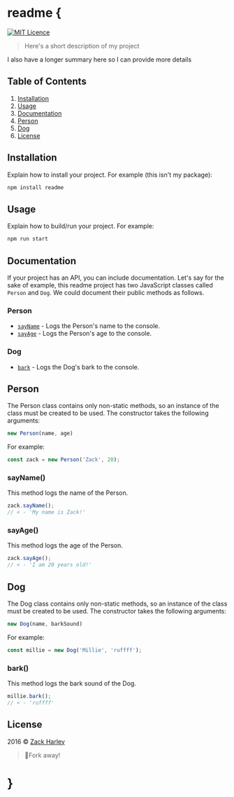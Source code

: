 # readme {
[![MIT Licence](https://badges.frapsoft.com/os/mit/mit.svg?v=103)](https://opensource.org/licenses/mit-license.php)
> Here's a short description of my project

I also have a longer summary here so I can provide more details

## Table of Contents
1. [Installation](#installation)
1. [Usage](#usage)
1. [Documentation](#documentation)
  1. [Person](#person)
  1. [Dog](#dog)
1. [License](#license)

## Installation
Explain how to install your project. For example (this isn't my package):
```javascript
npm install readme
```

## Usage
Explain how to build/run your project. For example:
```javascript
npm run start
```

## Documentation
If your project has an API, you can include documentation. Let's say for the sake of example, this readme project has two JavaScript classes called `Person` and `Dog`. We could document their public methods as follows.

### Person
- [`sayName`](#sayname) - Logs the Person's name to the console.
- [`sayAge`](#sayage) - Logs the Person's age to the console. 

### Dog
- [`bark`](#bark) - Logs the Dog's bark to the console.

## Person
The Person class contains only non-static methods, so an instance of the class must be created to be used. The constructor takes the following arguments:
```javascript
new Person(name, age)
```
For example:
```javascript
const zack = new Person('Zack', 20);
```

### sayName()
This method logs the name of the Person.
```javascript
zack.sayName();
// < - 'My name is Zack!'
```

### sayAge()
This method logs the age of the Person.
```javascript
zack.sayAge();
// < - 'I am 20 years old!'
```

## Dog
The Dog class contains only non-static methods, so an instance of the class must be created to be used. The constructor takes the following arguments:
```javascript
new Dog(name, barkSound)
```
For example:
```javascript
const millie = new Dog('Millie', 'ruffff');
```

### bark()
This method logs the bark sound of the Dog.
```javascript
millie.bark();
// < - 'ruffff'
```

## License
2016 © [Zack Harley][1]
> :fork_and_knife:Fork away!

# }

[1]: https://github.com/zackharley
